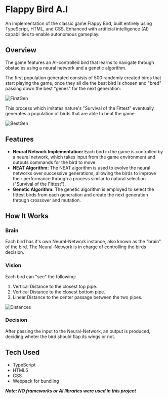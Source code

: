 # Flappy Bird A.I
An implementation of the classic game Flappy Bird, built entirely using TypeScript, HTML, and CSS.
Enhanced with artificial intelligence (AI) capabilities to enable autonomous gameplay. 

## Overview
The game features an AI-controlled bird that learns to navigate through obstacles using a neural network and a genetic algorithm.

The first population generated consists of 500 randomly created birds that start playing the game, once they all die the best bird is chosen and "bred" passing down the best "genes" for the next generation:

![FirstGen](https://github.com/cohen-tal/Flappy-Bird-A.I/assets/157098453/7bc7f142-57c0-450c-a1cc-26a155abdbbe)

This process which imitates nature's "Survival of the Fittest" eventually generates a population of birds that are able to beat the game:

![BestGen](https://github.com/cohen-tal/Flappy-Bird-A.I/assets/157098453/7c5fe6d5-3708-4bef-807d-aa353ff06425)

## Features
-  **Neural Network Implementation:** Each bird in the game is controlled by a neural network, which takes input from the game environment and outputs commands for the bird to move.
-  **NEAT Algorithm:** The NEAT algorithm is used to evolve the neural networks over successive generations, allowing the birds to improve their performance through a process similar to natural selection ("Survival of the Fittest").
-  **Genetic Algorithm:** The genetic algorithm is employed to select the fittest birds from each generation and create the next generation through crossover and mutation.

## How It Works
### Brain
Each bird has it's own Neural-Network instance, also known as the "brain" of the bird. The Neural-Network is in charge of controlling the birds decision.
### Vision
Each bird can "see" the following:
1. Vertical Distance to the closest top pipe.
2. Vertical Distance to the closest bottom pipe.
3. Linear Distance to the center passage between the two pipes.

![Distances](https://github.com/cohen-tal/Flappy-Bird-A.I/assets/157098453/5cc4a2af-f2e4-44f2-9eb9-4ce176b0e49e)

### Decision
After passing the input to the Neural-Network, an output is produced, deciding wheter the bird should flap its wings or not.

## Tech Used
- TypeScript
- HTML5
- CSS
- Webpack for bundling
  
 ***Note: NO frameworks or AI libraries were used in this project*** 
